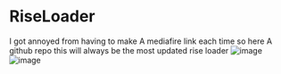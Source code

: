 # RiseLoader
I got annoyed from having to make A mediafire link each time so here A github repo this will always be the most updated rise loader
![image](https://user-images.githubusercontent.com/60450508/141704028-feb386e4-d320-49f1-803d-331e56ccd200.png)
![image](https://user-images.githubusercontent.com/60450508/141703885-97e783f3-c626-4e6b-adec-d7dd2469af5b.png)
